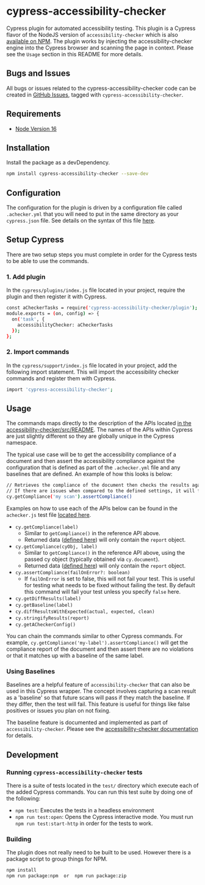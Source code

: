 # cypress-accessibility-checker

Cypress plugin for automated accessibility testing. This plugin is a Cypress flavor of the NodeJS version of `accessibility-checker` which is also [available on NPM](https://www.npmjs.com/package/accessibility-checker). The plugin works by injecting the accessibility-checker engine into the Cypress browser and scanning the page in context. Please see the `Usage` section in this README for more details.

## Bugs and Issues

All bugs or issues related to the cypress-accessibility-checker code can be created in [GitHub Issues](https://github.com/IBMa/equal-access/issues?q=is%3Aopen+is%3Aissue+label%3Acypress-accessibility-checker), tagged with `cypress-accessibility-checker`.

## Requirements

* [Node Version 16](https://nodejs.org/en/download/)

## Installation

Install the package as a devDependency.

```bash
npm install cypress-accessibility-checker --save-dev
```

## Configuration

The configuration for the plugin is driven by a configuration file called `.achecker.yml` that you will need to put in the same directory as your `cypress.json` file. See details on the syntax of this file [here](https://github.com/IBMa/equal-access/blob/master/accessibility-checker/src/README.md#configuring-accessibility-checker).

## Setup Cypress

There are two setup steps you must complete in order for the Cypress tests to be able to use the commands.

### 1. Add plugin

In the `cypress/plugins/index.js` file located in your project, require the plugin and then register it with Cypress.

```bash
const aCheckerTasks = require('cypress-accessibility-checker/plugin');
module.exports = (on, config) => {
  on('task', {
    accessibilityChecker: aCheckerTasks
  });
};
```

### 2. Import commands

In the `cypress/support/index.js` file located in your project, add the following import statement. This will import the accessibility checker commands and register them with Cypress.

```bash
import 'cypress-accessibility-checker';
```

## Usage

The commands maps directly to the description of the APIs located [in the accessibility-checker/src/README](https://github.com/IBMa/equal-access/blob/master/accessibility-checker/src/README.md). The names of the APIs within Cypress are just slightly different so they are globally unique in the Cypress namespace.

The typical use case will be to get the accessibility compliance of a document and then assert the accessibility compliance against the configuration that is defined as part of the `.achecker.yml` file and any baselines that are defined. An example of how this looks is below:

```bash
// Retrieves the compliance of the document then checks the results against the defined settings.
// If there are issues when compared to the defined settings, it will fail the Cypress test.
cy.getCompliance('my scan').assertCompliance()
```

Examples on how to use each of the APIs below can be found in the `achecker.js` test file [located here](https://github.com/IBMa/equal-access/blob/master/cypress-accessibility-checker/test/cypress/integration/achecker.js).

- `cy.getCompliance(label)`
  - Similar to `getCompliance()` in the reference API above.
  - Returned data ([defined here](https://www.npmjs.com/package/accessibility-checker#async-acheckergetcompliance-content--label--string)) will only contain the `report` object.
- `cy.getCompliance(cyObj, label)`
  - Similar to `getCompliance()` in the reference API above, using the passed cy object (typically obtained via `cy.document`).
  - Returned data ([defined here](https://www.npmjs.com/package/accessibility-checker#async-acheckergetcompliance-content--label--string)) will only contain the `report` object.
- `cy.assertCompliance(failOnError?: boolean)`
  - If `failOnError` is set to false, this will not fail your test. This is useful for testing what needs to be fixed without failing the test. By default this command will fail your test unless you specify `false` here.
- `cy.getDiffResults(label)`
- `cy.getBaseline(label)`
- `cy.diffResultsWithExpected(actual, expected, clean)`
- `cy.stringifyResults(report)`
- `cy.getACheckerConfig()`

You can chain the commands similar to other Cypress commands. For example, `cy.getCompliance('my-label').assertCompliance()` will get the compliance report of the document and then assert there are no violations or that it matches up with a baseline of the same label.

### Using Baselines

Baselines are a helpful feature of `accessibility-checker` that can also be used in this Cypress wrapper. The concept involves capturing a scan result as a 'baseline' so that future scans will pass if they match the baseline. If they differ, then the test will fail. This feature is useful for things like false positives or issues you plan on not fixing.

The baseline feature is documented and implemented as part of `accessibility-checker`. Please see the [accessibility-checker documentation](https://github.com/IBMa/equal-access/blob/master/accessibility-checker/src/README.md) for details.

## Development

### Running `cypress-accessibility-checker` tests

There is a suite of tests located in the `test/` directory which execute each of the added Cypress commands. You can run this test suite by doing one of the following:

* `npm test`: Executes the tests in a headless environment
* `npm run test:open`: Opens the Cypress interactive mode. You must run `npm run test:start-http` in order for the tests to work.

### Building

The plugin does not really need to be built to be used. However there is a package script to group things for NPM.

```bash
npm install
npm run package:npm  or  npm run package:zip
```
